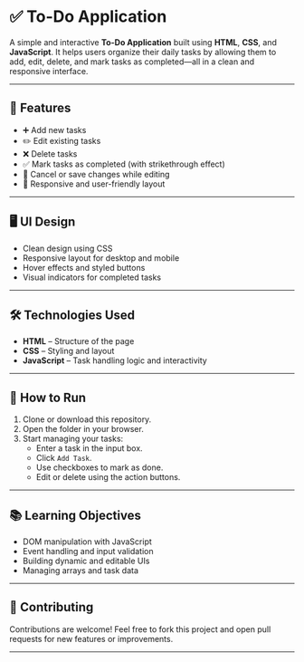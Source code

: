 # ✅ To-Do Application

A simple and interactive **To-Do Application** built using **HTML**, **CSS**, and **JavaScript**. It helps users organize their daily tasks by allowing them to add, edit, delete, and mark tasks as completed—all in a clean and responsive interface.

---

## 🚀 Features

- ➕ Add new tasks
- ✏️ Edit existing tasks
- ❌ Delete tasks
- ✅ Mark tasks as completed (with strikethrough effect)
- 🔁 Cancel or save changes while editing
- 🎨 Responsive and user-friendly layout

---

## 🖥️ UI Design

- Clean design using CSS
- Responsive layout for desktop and mobile
- Hover effects and styled buttons
- Visual indicators for completed tasks

---

## 🛠️ Technologies Used

- **HTML** – Structure of the page
- **CSS** – Styling and layout
- **JavaScript** – Task handling logic and interactivity

---

## 📂 How to Run

1. Clone or download this repository.
2. Open the folder in your browser.
3. Start managing your tasks:
   - Enter a task in the input box.
   - Click `Add Task`.
   - Use checkboxes to mark as done.
   - Edit or delete using the action buttons.

---

## 📚 Learning Objectives

- DOM manipulation with JavaScript
- Event handling and input validation
- Building dynamic and editable UIs
- Managing arrays and task data

---

## 🤝 Contributing

Contributions are welcome! Feel free to fork this project and open pull requests for new features or improvements.

---
